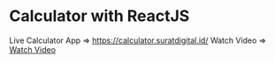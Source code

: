 # Calculator with ReactJS

Live Calculator App => https://calculator.suratdigital.id/
Watch Video => <a href="https://youtu.com/shorts/4SOtqZR0aJM" target="__blank">Watch Video</a>

